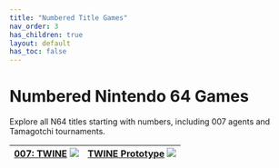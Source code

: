 ```yaml
---
title: "Numbered Title Games"
nav_order: 3
has_children: true
layout: default
has_toc: false
---
```


# Numbered Nintendo 64 Games

Explore all N64 titles starting with numbers, including 007 agents and Tamagotchi tournaments.

| [007: TWINE](007-the-world-is-not-enough.md) ![](https://www.n64gamespedia.com/wp-content/uploads/2024/01/The_World_Is_Not_Enough_Coverart1.png) | [TWINE Prototype](007-the-world-is-not-enough-prototype-2020.md) ![](https://www.project64-legacy.com/data/uploads/RDX/TWINE_%28Prototype_2020_Release%29.png) |
|---|---|
